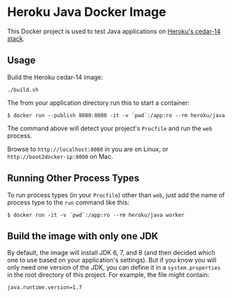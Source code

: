# Heroku Java Docker Image

This Docker project is used to test Java applications on [Heroku's cedar-14 stack](https://devcenter.heroku.com/articles/cedar).

## Usage

Build the Heroku cedar-14 image:

```
./build.sh
```

The from your application directory run this to start a container:

```
$ docker run --publish 8080:8080 -it -v `pwd`:/app:ro --rm heroku/java
```

The command above will detect your project's `Procfile` and run the `web` process.

Browse to `http://localhost:8080` in you are on Linux, or `http://boot2docker-ip:8080` on Mac.

## Running Other Process Types

To run process types (in your `Procfile`) other than `web`, just add the name
of process type to the `run` command like this:

```
$ docker run -it -v `pwd`:/app:ro --rm heroku/java worker
```

## Build the image with only one JDK

By default, the image will install JDK 6, 7, and 8 (and then decided which one
  to use based on your application's settings). But if you know you will only
  need one version of the JDK, you can define it in a `system.properties` in the
  root directory of this project. For example, the file might contain:

```
java.runtime.version=1.7
```
